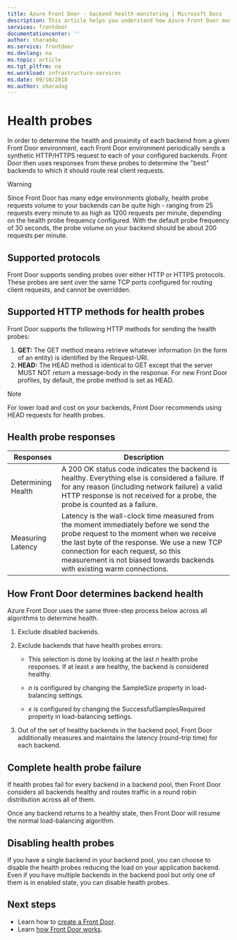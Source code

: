 ```yaml
---
title: Azure Front Door - backend health monitoring | Microsoft Docs
description: This article helps you understand how Azure Front Door monitors the health of your backends
services: frontdoor
documentationcenter: ''
author: sharad4u
ms.service: frontdoor
ms.devlang: na
ms.topic: article
ms.tgt_pltfrm: na
ms.workload: infrastructure-services
ms.date: 09/10/2018
ms.author: sharadag
---
```


# ​​Health probes

In order to determine the health and proximity of each backend from a given Front Door environment, each Front Door environment periodically sends a synthetic HTTP/HTTPS request to each of your configured backends. Front Door then uses responses from these probes to determine the "best" backends to which it should route real client requests. 

> [!WARNING]
> Since Front Door has many edge environments globally, health probe requests volume to your backends can be quite high - ranging from 25 requests every minute to as high as 1200 requests per minute, depending on the health probe frequency configured. With the default probe frequency of 30 seconds, the probe volume on your backend should be about 200 requests per minute.

## Supported protocols

Front Door supports sending probes over either HTTP or HTTPS protocols.​ These probes are sent over the same TCP ports configured for routing client requests, and cannot be overridden.

## Supported HTTP methods for health probes

Front Door supports the following HTTP methods for sending the health probes:

1. **GET:** The GET method means retrieve whatever information (in the form of an entity) is identified by the Request-URI.
2. **HEAD:** The HEAD method is identical to GET except that the server MUST NOT return a message-body in the response. For new Front Door profiles, by default, the probe method is set as HEAD.

> [!NOTE]
> For lower load and cost on your backends, Front Door recommends using HEAD requests for health probes.

## Health probe responses

| Responses  | Description | 
| ------------- | ------------- |
| Determining Health  |  ​A 200 OK status code indicates the backend is healthy. Everything else is considered a failure. If for any reason (including network failure) a valid HTTP response is not received for a probe, the probe is counted as a failure.|
| Measuring Latency  | Latency is the wall-clock time measured from the moment immediately before we send the probe request to the moment when we receive the last byte of the response. We use a new TCP connection for each request, so this measurement is not biased towards backends with existing warm connections.  |

## How Front Door determines backend health

Azure Front Door uses the same three-step process below across all algorithms to determine health.

1. ​Exclude disabled backends.

2. Exclude backends that have health probes errors:
    * ​​​​This selection is done by looking at the last _n_ health probe responses. If at least _x_ are healthy, the backend is considered healthy.

    * _n_ is configured by changing the SampleSize property in load-balancing settings.

    * _x_ is configured by changing the SuccessfulSamplesRequired property in load-balancing settings.

3. Out of the set of healthy backends in the backend pool, Front Door additionally measures and maintains the latency (round-trip time) for each backend.


## Complete health probe failure

If health probes fail for every backend in a backend pool, then Front Door considers all backends healthy and routes traffic in a round robin distribution across all of them.

Once any backend returns to a healthy state, then Front Door will resume the normal load-balancing algorithm.

## Disabling health probes

If you have a single backend in your backend pool, you can choose to disable the health probes reducing the load on your application backend. Even if you have multiple backends in the backend pool but only one of them is in enabled state, you can disable health probes.

## Next steps

- Learn how to [create a Front Door](quickstart-create-front-door.md).
- Learn [how Front Door works](front-door-routing-architecture.md).
